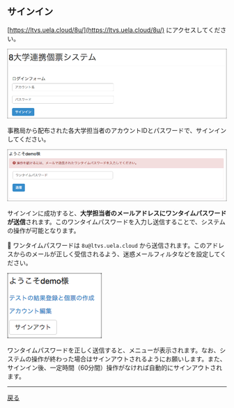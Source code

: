 ## サインイン

[https://ltvs.uela.cloud/8u/](https://ltvs.uela.cloud/8u/) にアクセスしてください。

![システム開始画面](https://raw.githubusercontent.com/cist-kklab/8U_doc/master/img/SignIn001.png)

事務局から配布された各大学担当者のアカウントIDとパスワードで、サインインしてください。

![ワンタイムパスワード](https://raw.githubusercontent.com/cist-kklab/8U_doc/master/img/SignIn002.png)

サインインに成功すると、**大学担当者のメールアドレスにワンタイムパスワードが送信**されます。このワンタイムパスワードを入力し送信することで、システムの操作が可能となります。

:email: ワンタイムパスワードは `8u@ltvs.uela.cloud` から送信されます。このアドレスからのメールが正しく受信されるよう、迷惑メールフィルタなどを設定してください。

![メニュー](https://raw.githubusercontent.com/cist-kklab/8U_doc/master/img/SignIn003.png)

ワンタイムパスワードを正しく送信すると、メニューが表示されます。なお、システムの操作が終わった場合はサインアウトされるようにお願いします。また、サインイン後、一定時間（60分間）操作がなければ自動的にサインアウトされます。

---

[戻る](../README.md)
